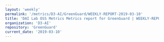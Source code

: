 ```yaml
---
layout: 'weekly'
permalink: '/metrics/D3-AI/GreenGuard/WEEKLY-REPORT-2019-03-10'
title: 'DAI Lab OSS Metrics Metrics report for GreenGuard | WEEKLY-REPORT-2019-03-10'
organization: 'D3-AI'
repository: 'GreenGuard'
current_date: '2019-03-10'
---
```

